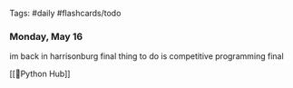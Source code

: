 Tags: #daily #flashcards/todo

### Monday, May 16

im back in harrisonburg
final thing to do is competitive programming final

[[🐍Python Hub]]